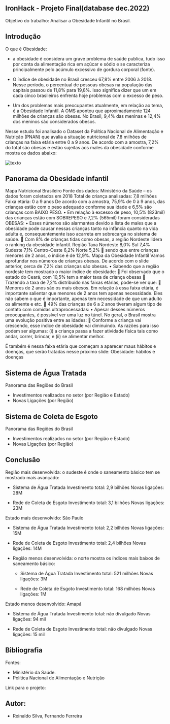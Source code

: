 ## IronHack - Projeto Final(database dec.2022)

Objetivo do trabalho:
Analisar a Obesidade Infantil no Brasil.

## Introdução

O que é Obesidade:
- a obesidade é considera um grave problema de saúde publica, tudo isso por conta da alimentação rica em açúcar e sódio e se caracteriza principalmente pelo acúmulo excessivo de gordura corporal (fonte).

- O índice de obesidade no Brasil cresceu 67,8% entre 2006 à 2018. Nesse período, o percentual de pessoas obesas na população das capitais passou de 11,8% para 19,8%. Isso significa dizer que um em cada cinco brasileiros enfrenta hoje problemas com o excesso de peso.

- Um dos problemas mais preocupantes atualmente, em relação ao tema, é a Obesidade Infantil. A OMS apontou que aproximadamente 124 milhões de crianças são obesas. No Brasil, 9,4% das meninas e 12,4% dos meninos são considerados obesos.

Nesse estudo foi analisado o Dataset da Política Nacional de Alimentação e Nutrição (PNAN) que avalia a situação nutricional de 7,8 milhões de crianças na faixa etária entre 0 a 9 anos. De acordo com a amostra, 7,2% do total são obesas e estão sujeitas aos males da obesidade conforme mostra os dados abaixo:

 
![texto](https://github.com/ReinaldoASilva/Projeto-Final/blob/main/grafico%20.jpeg)



## Panorama da Obesidade infantil

Mapa Nutricional Brasileiro
Fonte dos dados: Ministério da Saúde – os dados foram coletados em 2018
Total de criança analisadas:  7,8 milhões
Faixa etária: 0 a 9 anos
De acordo com a amostra, 75,9% de 0 à 9 anos, das crianças estão com o peso adequado conforme sua idade e 6,5% são crianças com BAIXO PESO.
•	Em relação à excesso de peso, 10,5% (823mil) das crianças estão com SOBREPESO e 7,2% (565mil) foram consideradas OBESAS:
•	Esses números são alarmantes devido a lista de males que a obesidade pode causar nessas crianças tanto na infância quanto na vida adulta e, consequentemente isso acarreta em sobrecarga no sistema de saúde.
	Com 8% de crianças tidas como obesas, a região Nordeste lidera o ranking da obesidade infantil.
Região	Taxa
Nordeste	8,0%
Sul	7,4%
Sudeste	7,1%
Centro-Oeste	6,2%
Norte	5,2%
	sendo que entre crianças menores de 2 anos, o índice é de 12,9%. 
Mapa da Obesidade Infantil
Vamos aprofundar nos números de crianças obesas.
De acordo com o slide anterior, cerca de 7,2% das crianças são obesas.
•	Sabendo que a região nordeste tem mostrado o maior índice de obesidade:
	Foi observado que o estado do Ceará, com 10,5% tem a maior taxa de criança obesas
	Trazendo a taxa de 7,2% distribuído nas faixas etárias, pode-se ver que:
	Menores de 2 anos são os mais obesos.
Em relação à essa faixa etária, é importante salientar que menores de 2 anos tem apenas necessidade. Eles não sabem o que é importante, apenas tem necessidade de que um adulto os alimente e etc.
	49% das crianças de 6 a 2 anos tiveram algum tipo de contato com comidas ultraprocessadas:
•	Apesar desses números preocupantes, é possível ver uma luz no túnel. No geral, o Brasil mostra uma evolução positiva entre as idades: 
	Conforme a criança vai crescendo, esse índice de obesidade vai diminuindo.
As razões para isso podem ser algumas:
(i)	a criança passa a fazer atividade física tais como andar, correr, brincar, e
(ii)	se alimentar melhor.
 
É também é nessa faixa etária que começam a aparecer maus hábitos e doenças, que serão tratadas nesse próximo slide: Obesidade: hábitos e doenças


## Sistema de Água Tratada

Panorama das Regiões do Brasil
- Investimentos realizados no setor (por Região e Estado)
- Novas Ligações (por Região)


## Sistema de Coleta de Esgoto

Panorama das Regiões do Brasil
- Investimentos realizados no setor (por Região e Estado)
- Novas Ligações (por Região)

## Conclusão

Região mais desenvolvida: o sudeste é onde o saneamento básico tem se mostrado mais avançado:
  - Sistema de Água Tratada
    Investimento total: 2,9 bilhões
    Novas ligações: 28M

  - Rede de Coleta de Esgoto
    Investimento total: 3,1 bilhões
    Novas ligações: 23M

Estado mais desenvolvido: São Paulo
  - Sistema de Água Tratada
    Investimento total: 2,2 bilhões
    Novas ligações: 15M

  - Rede de Coleta de Esgoto
    Investimento total: 2,4 bilhões
    Novas ligações: 14M

- Região menos desenvolvida: o norte mostra os índices mais baixos de saneamento básico:
  - Sistema de Água Tratada
    Investimento total: 521 milhões
    Novas ligações: 3M

  - Rede de Coleta de Esgoto
    Investimento total: 168 milhões
    Novas ligações: 1M

Estado menos desenvolvido: Amapá
  - Sistema de Água Tratada
    Investimento total: não divulgado
    Novas ligações: 94 mil

  - Rede de Coleta de Esgoto
    Investimento total: não divulgado
    Novas ligações: 15 mil


## Bibliografia

Fontes:
- Ministério da Saúde.
- Política Nacional de Alimentação e Nutrição

Link para o projeto:



## Autor:
- Reinaldo Silva, Fernando Ferreira




